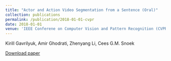 ```yaml
---
title: "Actor and Action Video Segmentation from a Sentence (Oral)"
collection: publications
permalink: /publication/2018-01-01-cvpr
date: 2018-01-01
venue: 'IEEE Conferene on Computer Vision and Pattern Recognition (CVPR)'
---
```


Kirill Gavrilyuk, Amir Ghodrati, Zhenyang Li, Cees G.M. Snoek

<a href='https://arxiv.org/abs/1803.07485'>Download paper</a>
